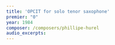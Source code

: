 ```yaml
---
title: 'OPCIT for solo tenor saxophone'
premier: "0"
year: 1984
composer: /composers/phillipe-hurel
audio_excerpts: 
---
```

